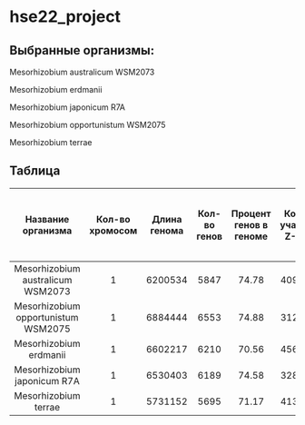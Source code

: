 # hse22_project

## Выбранные организмы:

Mesorhizobium australicum WSM2073

Mesorhizobium erdmanii

Mesorhizobium japonicum R7A

Mesorhizobium opportunistum WSM2075

Mesorhizobium terrae

## Таблица

|Название организма             |Кол-во хромосом|Длина генома|Кол-во генов |Процент генов в геноме |Кол-во участков Z-ДНК|Кол-во участков Z-ДНК с zh-score > 500 |Общая длина участков Z-ДНК с zh-score > 500  |
|:-----------------------------:|:-------------:|:----------:|:-----------:|:---------------------:|:---------------------:|:---------------------:|:---------------------------:|
|Mesorhizobium australicum WSM2073       |1              |6200534     |5847         |74.78                  |4096345                |1848                   |18642                        |
|Mesorhizobium opportunistum WSM2075|1              |6884444     |6553         |74.88                  |3127379                |1191                   |11872                        |
|Mesorhizobium erdmanii |1              |6602217     |6210         |70.56                  |4563885                |1610                   |16364                        |
|Mesorhizobium japonicum R7A      |1              |6530403     |6189         |74.58                  |3283688                |1407                   |14016                        |
|Mesorhizobium terrae|1              |5731152     |5695         |71.17                  |4139808                |1544                   |15588                        |
